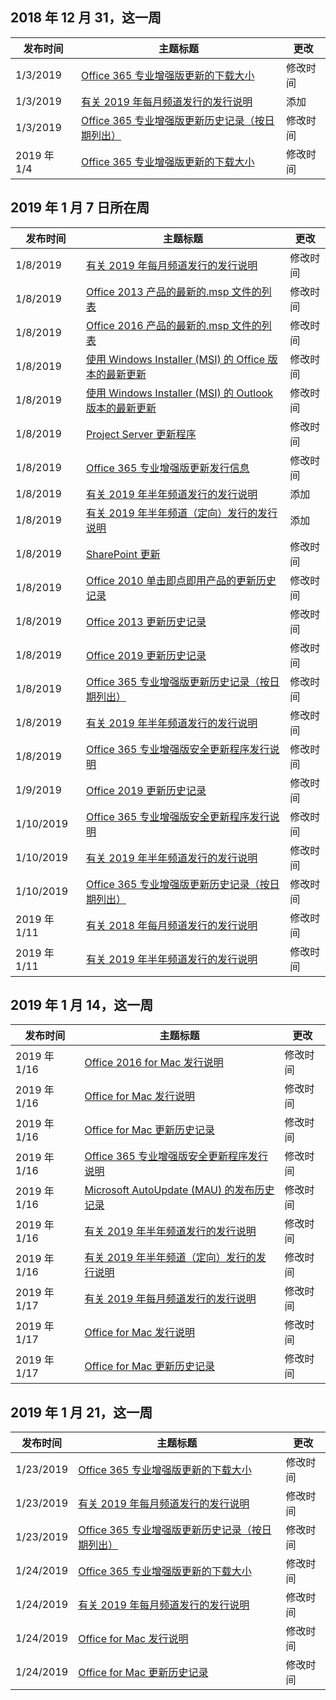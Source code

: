 <!-- This file is generated automatically each week. Changes made to this file will be overwritten.-->




## <a name="week-of-december-31-2018"></a>2018 年 12 月 31，这一周


| 发布时间 |主题标题 | 更改 |
|------|------------|--------|
| 1/3/2019 | [Office 365 专业增强版更新的下载大小](/OfficeUpdates/download-sizes-office365-proplus-updates) | 修改时间 |
| 1/3/2019 | [有关 2019 年每月频道发行的发行说明](/OfficeUpdates/monthly-channel-2019) | 添加 |
| 1/3/2019 | [Office 365 专业增强版更新历史记录（按日期列出）](/OfficeUpdates/update-history-office365-proplus-by-date) | 修改时间 |
| 2019 年 1/4 | [Office 365 专业增强版更新的下载大小](/OfficeUpdates/download-sizes-office365-proplus-updates) | 修改时间 |


## <a name="week-of-january-07-2019"></a>2019 年 1 月 7 日所在周


| 发布时间 |主题标题 | 更改 |
|------|------------|--------|
| 1/8/2019 | [有关 2019 年每月频道发行的发行说明](/OfficeUpdates/monthly-channel-2019) | 修改时间 |
| 1/8/2019 | [Office 2013 产品的最新的.msp 文件的列表](/OfficeUpdates/msp-files-office-2013) | 修改时间 |
| 1/8/2019 | [Office 2016 产品的最新的.msp 文件的列表](/OfficeUpdates/msp-files-office-2016) | 修改时间 |
| 1/8/2019 | [使用 Windows Installer (MSI) 的 Office 版本的最新更新](/OfficeUpdates/office-updates-msi) | 修改时间 |
| 1/8/2019 | [使用 Windows Installer (MSI) 的 Outlook 版本的最新更新](/OfficeUpdates/outlook-updates-msi) | 修改时间 |
| 1/8/2019 | [Project Server 更新程序](/OfficeUpdates/project-server-updates) | 修改时间 |
| 1/8/2019 | [Office 365 专业增强版更新发行信息](/OfficeUpdates/release-notes-office365-proplus) | 修改时间 |
| 1/8/2019 | [有关 2019 年半年频道发行的发行说明](/OfficeUpdates/semi-annual-channel-2019) | 添加 |
| 1/8/2019 | [有关 2019 年半年频道（定向）发行的发行说明](/OfficeUpdates/semi-annual-channel-targeted-2019) | 添加 |
| 1/8/2019 | [SharePoint 更新](/OfficeUpdates/sharepoint-updates) | 修改时间 |
| 1/8/2019 | [Office 2010 单击即点即用产品的更新历史记录](/OfficeUpdates/update-history-office-2010-click-to-run) | 修改时间 |
| 1/8/2019 | [Office 2013 更新历史记录](/OfficeUpdates/update-history-office-2013) | 修改时间 |
| 1/8/2019 | [Office 2019 更新历史记录](/OfficeUpdates/update-history-office-2019) | 修改时间 |
| 1/8/2019 | [Office 365 专业增强版更新历史记录（按日期列出）](/OfficeUpdates/update-history-office365-proplus-by-date) | 修改时间 |
| 1/8/2019 | [有关 2019 年半年频道发行的发行说明](/OfficeUpdates/semi-annual-channel-2019) | 修改时间 |
| 1/8/2019 | [Office 365 专业增强版安全更新程序发行说明](/OfficeUpdates/office365-proplus-security-updates) | 修改时间 |
| 1/9/2019 | [Office 2019 更新历史记录](/OfficeUpdates/update-history-office-2019) | 修改时间 |
| 1/10/2019 | [Office 365 专业增强版安全更新程序发行说明](/OfficeUpdates/office365-proplus-security-updates) | 修改时间 |
| 1/10/2019 | [有关 2019 年半年频道发行的发行说明](/OfficeUpdates/semi-annual-channel-2019) | 修改时间 |
| 1/10/2019 | [Office 365 专业增强版更新历史记录（按日期列出）](/OfficeUpdates/update-history-office365-proplus-by-date) | 修改时间 |
| 2019 年 1/11 | [有关 2018 年每月频道发行的发行说明](/OfficeUpdates/monthly-channel-2018) | 修改时间 |
| 2019 年 1/11 | [有关 2019 年半年频道发行的发行说明](/OfficeUpdates/semi-annual-channel-2019) | 修改时间 |


## <a name="week-of-january-14-2019"></a>2019 年 1 月 14，这一周


| 发布时间 |主题标题 | 更改 |
|------|------------|--------|
| 2019 年 1/16 | [Office 2016 for Mac 发行说明](/OfficeUpdates/release-notes-office-2016-mac) | 修改时间 |
| 2019 年 1/16 | [Office for Mac 发行说明](/OfficeUpdates/release-notes-office-for-mac) | 修改时间 |
| 2019 年 1/16 | [Office for Mac 更新历史记录](/OfficeUpdates/update-history-office-for-mac) | 修改时间 |
| 2019 年 1/16 | [Office 365 专业增强版安全更新程序发行说明](/OfficeUpdates/office365-proplus-security-updates) | 修改时间 |
| 2019 年 1/16 | [Microsoft AutoUpdate (MAU) 的发布历史记录](/OfficeUpdates/release-history-microsoft-autoupdate) | 修改时间 |
| 2019 年 1/16 | [有关 2019 年半年频道发行的发行说明](/OfficeUpdates/semi-annual-channel-2019) | 修改时间 |
| 2019 年 1/16 | [有关 2019 年半年频道（定向）发行的发行说明](/OfficeUpdates/semi-annual-channel-targeted-2019) | 修改时间 |
| 2019 年 1/17 | [有关 2019 年每月频道发行的发行说明](/OfficeUpdates/monthly-channel-2019) | 修改时间 |
| 2019 年 1/17 | [Office for Mac 发行说明](/OfficeUpdates/release-notes-office-for-mac) | 修改时间 |
| 2019 年 1/17 | [Office for Mac 更新历史记录](/OfficeUpdates/update-history-office-for-mac) | 修改时间 |


## <a name="week-of-january-21-2019"></a>2019 年 1 月 21，这一周


| 发布时间 |主题标题 | 更改 |
|------|------------|--------|
| 1/23/2019 | [Office 365 专业增强版更新的下载大小](/OfficeUpdates/download-sizes-office365-proplus-updates) | 修改时间 |
| 1/23/2019 | [有关 2019 年每月频道发行的发行说明](/OfficeUpdates/monthly-channel-2019) | 修改时间 |
| 1/23/2019 | [Office 365 专业增强版更新历史记录（按日期列出）](/OfficeUpdates/update-history-office365-proplus-by-date) | 修改时间 |
| 1/24/2019 | [Office 365 专业增强版更新的下载大小](/OfficeUpdates/download-sizes-office365-proplus-updates) | 修改时间 |
| 1/24/2019 | [有关 2019 年每月频道发行的发行说明](/OfficeUpdates/monthly-channel-2019) | 修改时间 |
| 1/24/2019 | [Office for Mac 发行说明](/OfficeUpdates/release-notes-office-for-mac) | 修改时间 |
| 1/24/2019 | [Office for Mac 更新历史记录](/OfficeUpdates/update-history-office-for-mac) | 修改时间 |
